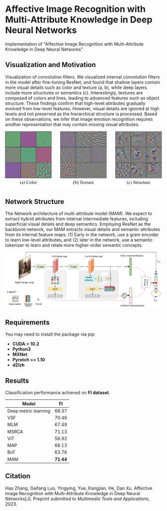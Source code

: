 # Affective Image Recognition with Multi-Attribute Knowledge in Deep Neural Networks
Implementation of "Affective Image Recognition with Multi-Attribute Knowledge in Deep Neural Networks"

## Visualization and Motivation

Visualization of convolution filters. We visualized internal convolution filters in the model after fine-tuning
ResNet, and found that shallow layers contain more visual details such as color and texture (a, b), while deep layers include more structures or semantics (c). Interestingly, textures are composed of colors and lines, leading to advanced features such as object structure. These findings confirm that high-level attributes gradually evolved from low-level features. However, visual details are ignored at high levels and not preserved as the hierarchical structure is processed. Based on these observations, we infer that image emotion recognition requires another representation that may contain missing visual attributes.

![visualization](imgs/visualization.png)



## Network Structure

The Network architecture of multi-attribute model (MAM). We expect to extract hybrid attributes from
internal intermediate features, including superficial visual details and deep semantics. Employing ResNet as the backbone network, our MAM extracts visual details and semantic attributes from its internal feature maps. (1) Early in the network, use a gram encoder to learn low-level attributes, and (2) later in the network, use a semantic tokenizer to learn and relate more higher-order semantic concepts.

![network structure](imgs/structure.png)



## Requirements

You may need to install the package via pip:

* **CUDA = 10.2**
* **Python3**
* **MXNet**
* **Pyrotch >= 1.10**
* **d2lzh**



## Results

Classification performance achieved on **FI dataset**.


| Model                |    FI     |
| -------------------- | :-------: |
| Deep metric learning |   68.37   |
| VSF                  |   70.46   |
| MLM                  |   67.49   |
| MSRCA                |   71.13   |
| ViT                  |   56.92   |
| MAP                  |   66.13   |
| BoT                  |   63.76   |
| MAM                  | **71.44** |



## Citation

Hao Zhang, Gaifang Luo, Yingying, Yue, Kangjian, He, Dan Xu. Affective Image Recognition with Multi-Attribute Knowledge in Deep Neural Networks[J]. Preprint submitted to *Multimedia Tools and Applications*, 2023.

